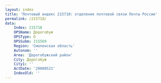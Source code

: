 ```yaml
---
layout: index
title: 'Почтовый индекс 215710: отделение почтовой связи Почты России'
permalink: /215710/
data:
    Index: 215710
    OPSName: Дорогобуж
    OPSType: О
    OPSSubm: 215569
    Region: 'Смоленская область'
    Autonom: ''
    Area: 'Дорогобужский район'
    City: Дорогобуж
    City1: ''
    ActDate: '20080521'
    IndexOld: ''
---
```

